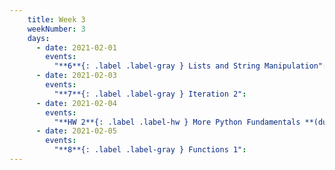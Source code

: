 ```yaml
---
    title: Week 3
    weekNumber: 3
    days:
      - date: 2021-02-01
        events:
          "**6**{: .label .label-gray } Lists and String Manipulation":
      - date: 2021-02-03
        events:
          "**7**{: .label .label-gray } Iteration 2":
      - date: 2021-02-04
        events:
          "**HW 2**{: .label .label-hw } More Python Fundamentals **(due Feb. 10)**":
      - date: 2021-02-05
        events:
          "**8**{: .label .label-gray } Functions 1":
---
```

